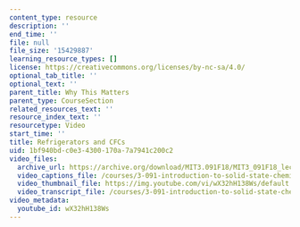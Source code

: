 ```yaml
---
content_type: resource
description: ''
end_time: ''
file: null
file_size: '15429887'
learning_resource_types: []
license: https://creativecommons.org/licenses/by-nc-sa/4.0/
optional_tab_title: ''
optional_text: ''
parent_title: Why This Matters
parent_type: CourseSection
related_resources_text: ''
resource_index_text: ''
resourcetype: Video
start_time: ''
title: Refrigerators and CFCs
uid: 1bf940bd-c0e3-4300-170a-7a7941c200c2
video_files:
  archive_url: https://archive.org/download/MIT3.091F18/MIT3_091F18_lec04_wtm_300k.mp4
  video_captions_file: /courses/3-091-introduction-to-solid-state-chemistry-fall-2018/wX32hH138Ws_captions.webvtt
  video_thumbnail_file: https://img.youtube.com/vi/wX32hH138Ws/default.jpg
  video_transcript_file: /courses/3-091-introduction-to-solid-state-chemistry-fall-2018/wX32hH138Ws_transcript.pdf
video_metadata:
  youtube_id: wX32hH138Ws
---
```

